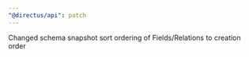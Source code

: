 ```yaml
---
"@directus/api": patch
---
```


Changed schema snapshot sort ordering of Fields/Relations to creation order
